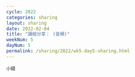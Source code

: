 ```yaml
---
cycle: 2022
categories: sharing
layout: sharing
date: 2022-02-04
title: "讀經分享： (音頻)"
weekNum: 5
dayNum: 5
permalink: /sharing/2022/wk5-day5-sharing.html
---
```


[](https://eccseattle.github.io/media/sharing/2022/wk005/2022-02-04-bin.m4a)

`小錢`
